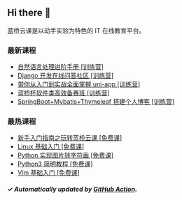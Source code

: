 ## Hi there 👋

蓝桥云课是以动手实验为特色的 IT 在线教育平台。

### 最新课程

<!-- LATEST:START -->
- [自然语言处理进阶手册 [训练营]](https://www.lanqiao.cn/courses/3382/)
- [Django 开发在线问答社区 [训练营]](https://www.lanqiao.cn/courses/4069/)
- [带你从入门到实战全面掌握 uni-app [训练营]](https://www.lanqiao.cn/courses/4715/)
- [蓝桥杯软件类高效备赛班 [训练营]](https://www.lanqiao.cn/courses/4493/)
- [SpringBoot+Mybatis+Thymeleaf 搭建个人博客 [训练营]](https://www.lanqiao.cn/courses/1367/)
<!-- LATEST:END -->

### 最热课程

<!-- HOTEST:START -->
- [新手入门指南之玩转蓝桥云课 [免费课]](https://www.lanqiao.cn/courses/63/)
- [Linux 基础入门 [免费课]](https://www.lanqiao.cn/courses/1/)
- [Python 实现图片转字符画 [免费课]](https://www.lanqiao.cn/courses/370/)
- [Python3 简明教程 [免费课]](https://www.lanqiao.cn/courses/596/)
- [Vim 基础入门 [免费课]](https://www.lanqiao.cn/courses/2/)
<!-- HOTEST:END -->

##### ✓ Automatically updated by [GitHub Action](https://github.com/lanqiao-courses/.github/actions/workflows/update.yml).
